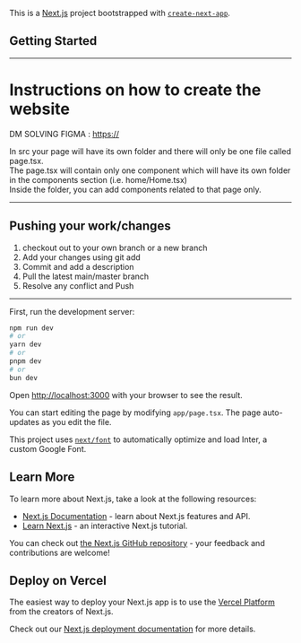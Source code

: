 This is a [Next.js](https://nextjs.org/) project bootstrapped with [`create-next-app`](https://github.com/vercel/next.js/tree/canary/packages/create-next-app).

## Getting Started
***
# Instructions on how to create the website

DM SOLVING FIGMA : [https://](https://www.figma.com/file/jJSLCdZZ8xWLzQ67bxsAwk/Dmsolving-website?type=design&node-id=0%3A1&mode=design&t=xbuSsPlgaQ4VCUHq-1)

In src your page will have its own folder and there will only be one file called page.tsx. <br>
The page.tsx will contain only one component which will have its own folder in the components section (i.e. home/Home.tsx) <br>
Inside the folder, you can add components related to that page only.

***

## Pushing your work/changes

1. checkout out to your own branch or a new branch<br>
2. Add your changes using git add<br>
3. Commit and add a description<br>
4. Pull the latest main/master branch<br>
5. Resolve any conflict and Push  

***

First, run the development server:

```bash
npm run dev
# or
yarn dev
# or
pnpm dev
# or
bun dev
```

Open [http://localhost:3000](http://localhost:3000) with your browser to see the result.

You can start editing the page by modifying `app/page.tsx`. The page auto-updates as you edit the file.

This project uses [`next/font`](https://nextjs.org/docs/basic-features/font-optimization) to automatically optimize and load Inter, a custom Google Font.

## Learn More

To learn more about Next.js, take a look at the following resources:

- [Next.js Documentation](https://nextjs.org/docs) - learn about Next.js features and API.
- [Learn Next.js](https://nextjs.org/learn) - an interactive Next.js tutorial.

You can check out [the Next.js GitHub repository](https://github.com/vercel/next.js/) - your feedback and contributions are welcome!

## Deploy on Vercel

The easiest way to deploy your Next.js app is to use the [Vercel Platform](https://vercel.com/new?utm_medium=default-template&filter=next.js&utm_source=create-next-app&utm_campaign=create-next-app-readme) from the creators of Next.js.

Check out our [Next.js deployment documentation](https://nextjs.org/docs/deployment) for more details.

